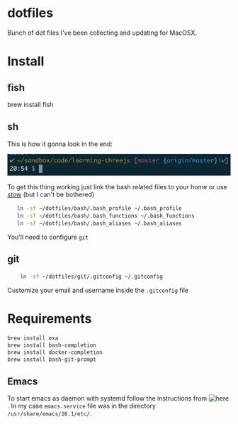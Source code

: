 # dotfiles

Bunch of dot files I've been collecting and updating for MacOSX.

# Install

## fish

   brew install fish

## sh

This is how it gonna look in the end:

![bash](bash/bash.png?raw=true)

To get this thing working just link the bash related files to your home or use [stow](https://www.gnu.org/software/stow/manual/stow.html#Invoking-Stow) (but I can't be bothered)
```sh
   ln -sf ~/dotfiles/bash/.bash_profile ~/.bash_profile
   ln -sf ~/dotfiles/bash/.bash_functions ~/.bash_functions
   ln -sf ~/dotfiles/bash/.bash_aliases ~/.bash_aliases
```

You'll need to configure `git`

## git

```sh
	ln -sf ~/dotfiles/git/.gitconfig ~/.gitconfig
```

Customize your email and username inside the `.gitconfig` file

# Requirements

    brew install exa
    brew install bash-completion
    brew install docker-completion
    brew install bash-git-prompt

## Emacs

To start emacs as daemon with systemd follow the instructions from ![here](https://www.emacswiki.org/emacs/EmacsAsDaemon).
In my case `emacs.service` file was in the directory `/usr/share/emacs/26.1/etc/`.

